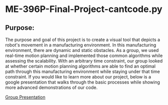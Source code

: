 # ME-396P-Final-Project-cantcode.py
## Purpose:
The purpose and goal of this project is to create a visual tool that depicts a robot's movement in a manufacturing environment. In this manufacturing environment, there are dynamic and static obstacles. As a group, we used real-time motion planning and implemented those common algorithms while assessing the scalability. With an arbitrary time constraint, our group looked at whether certain motion planning algorithms are able to find an optimal path through this manufacturing environment while staying under that time constraint. If you would like to learn more about our project, below is a google presentation that walks through the basic processes while showing more advanced demonstrations of our code.

[Group Presentation](https://docs.google.com/presentation/d/1MBNlMeIHc4vzQqEYk50L5FAXVBQKsu6Nr7QaCD4n5a8/edit?usp=sharing)
